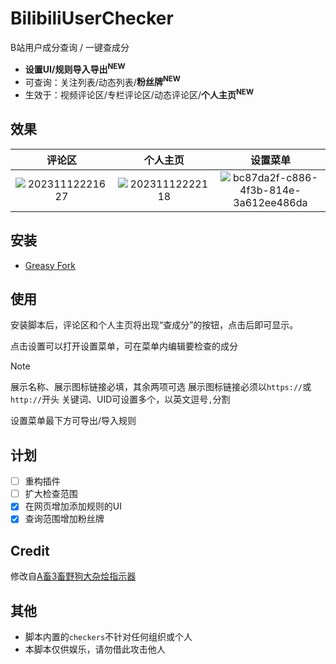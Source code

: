 # BilibiliUserChecker

 B站用户成分查询 / 一键查成分

- **设置UI/规则导入导出<sup>NEW</sup>** 
- 可查询：关注列表/动态列表/**粉丝牌<sup>NEW</sup>**
- 生效于：视频评论区/专栏评论区/动态评论区/**个人主页<sup>NEW</sup>**

## 效果

| 评论区                                                                                                                 | 个人主页                                                                                                                | 设置菜单                                                                                                                                      |
|:-------------------------------------------------------------------------------------------------------------------:|:-------------------------------------------------------------------------------------------------------------------:|:-----------------------------------------------------------------------------------------------------------------------------------------:|
| ![20231112221627](https://github.com/klxf/BilibiliUserChecker/assets/31070597/b2061a64-9836-4409-b234-56684470fe10) | ![20231112222118](https://github.com/klxf/BilibiliUserChecker/assets/31070597/563aae10-c04d-452e-b9ab-680b960d2962) | ![bc87da2f-c886-4f3b-814e-3a612ee486da](https://github.com/klxf/BilibiliUserChecker/assets/31070597/bc87da2f-c886-4f3b-814e-3a612ee486da) |

## 安装

- [Greasy Fork](https://greasyfork.org/zh-CN/scripts/479621)

## 使用

安装脚本后，评论区和个人主页将出现“查成分”的按钮，点击后即可显示。

点击设置可以打开设置菜单，可在菜单内编辑要检查的成分

> [!NOTE]
> 展示名称、展示图标链接必填，其余两项可选
> 展示图标链接必须以`https://`或`http://`开头
> 关键词、UID可设置多个，以英文逗号`,`分割

设置菜单最下方可导出/导入规则

## 计划

- [ ] 重构插件
- [ ] 扩大检查范围
- [x] 在网页增加添加规则的UI
- [x] 查询范围增加粉丝牌

## Credit

修改自[A畜3畜野狗大杂烩指示器](https://greasyfork.org/zh-CN/scripts/451236)

## 其他

- 脚本内置的`checkers`不针对任何组织或个人
- 本脚本仅供娱乐，请勿借此攻击他人
